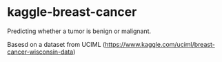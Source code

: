 # kaggle-breast-cancer
Predicting whether a tumor is benign or malignant.

Basesd on a dataset from UCIML (https://www.kaggle.com/uciml/breast-cancer-wisconsin-data)
